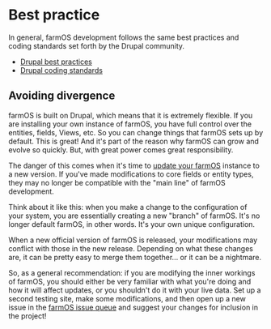 # Best practice

In general, farmOS development follows the same best practices and coding
standards set forth by the Drupal community.

* [Drupal best practices]
* [Drupal coding standards]

## Avoiding divergence

farmOS is built on Drupal, which means that it is extremely flexible. If you
are installing your own instance of farmOS, you have full control over the
entities, fields, Views, etc. So you can change things that farmOS sets up by
default. This is great! And it's part of the reason why farmOS can grow and
evolve so quickly. But, with great power comes great responsibility.

The danger of this comes when it's time to [update your farmOS] instance to a
new version. If you've made modifications to core fields or entity types, they
may no longer be compatible with the "main line" of farmOS development.

Think about it like this: when you make a change to the configuration of your
system, you are essentially creating a new "branch" of farmOS. It's no longer
default farmOS, in other words. It's your own unique configuration.

When a new official version of farmOS is released, your modifications may
conflict with those in the new release. Depending on what these changes are, it
can be pretty easy to merge them together... or it can be a nightmare.

So, as a general recommendation: if you are modifying the inner workings of
farmOS, you should either be very familiar with what you're doing and how it
will affect updates, or you shouldn't do it with your live data. Set up a
second testing site, make some modifications, and then open up a new issue in
the [farmOS issue queue] and suggest your changes for inclusion in the project!

[Drupal best practices]: https://www.drupal.org/best-practices
[Drupal coding standards]: https://www.drupal.org/coding-standards
[update your farmOS]: /hosting/updating
[farmOS issue queue]: /development/issue-queues

